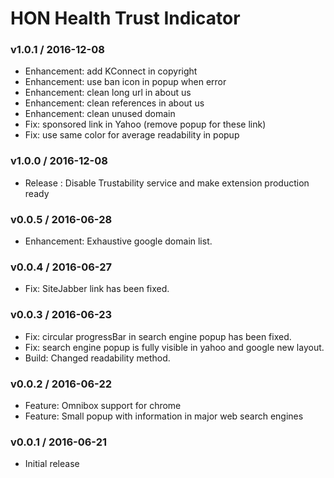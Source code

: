 HON Health Trust Indicator
==========================

### v1.0.1 / 2016-12-08

- Enhancement: add KConnect in copyright
- Enhancement: use ban icon in popup when error
- Enhancement: clean long url in about us
- Enhancement: clean references in about us
- Enhancement: clean unused domain
- Fix: sponsored link in Yahoo (remove popup for these link)
- Fix: use same color for average readability in popup

### v1.0.0 / 2016-12-08

- Release : Disable Trustability service and make extension production ready

### v0.0.5 / 2016-06-28

- Enhancement: Exhaustive google domain list.

### v0.0.4 / 2016-06-27

- Fix: SiteJabber link has been fixed.

### v0.0.3 / 2016-06-23

- Fix: circular progressBar in search engine popup has been fixed.
- Fix: search engine popup is fully visible in yahoo and google new layout.
- Build: Changed readability method.

### v0.0.2 / 2016-06-22

- Feature: Omnibox support for chrome
- Feature: Small popup with information in major web search engines

### v0.0.1 / 2016-06-21

- Initial release
